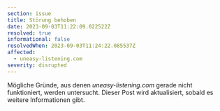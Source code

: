 ```yaml
---
section: issue
title: Störung behoben
date: 2023-09-03T11:22:09.022522Z
resolved: true
informational: false
resolvedWhen: 2023-09-03T11:24:22.085537Z
affected:
  - uneasy-listening.com
severity: disrupted
---
```

Mögliche Gründe, aus denen *uneasy-listening.com* gerade nicht funktioniert, werden untersucht. Dieser Post wird aktualisiert, sobald es weitere Informationen gibt.

        